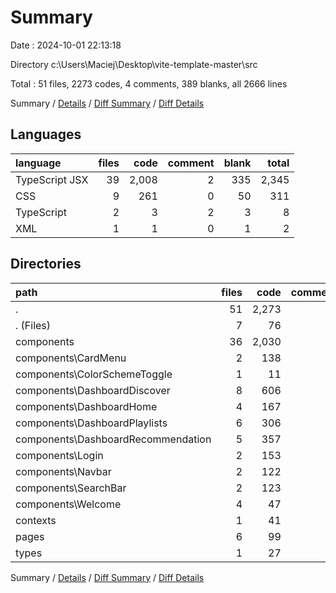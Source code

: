 # Summary

Date : 2024-10-01 22:13:18

Directory c:\\Users\\Maciej\\Desktop\\vite-template-master\\src

Total : 51 files,  2273 codes, 4 comments, 389 blanks, all 2666 lines

Summary / [Details](details.md) / [Diff Summary](diff.md) / [Diff Details](diff-details.md)

## Languages
| language | files | code | comment | blank | total |
| :--- | ---: | ---: | ---: | ---: | ---: |
| TypeScript JSX | 39 | 2,008 | 2 | 335 | 2,345 |
| CSS | 9 | 261 | 0 | 50 | 311 |
| TypeScript | 2 | 3 | 2 | 3 | 8 |
| XML | 1 | 1 | 0 | 1 | 2 |

## Directories
| path | files | code | comment | blank | total |
| :--- | ---: | ---: | ---: | ---: | ---: |
| . | 51 | 2,273 | 4 | 389 | 2,666 |
| . (Files) | 7 | 76 | 2 | 14 | 92 |
| components | 36 | 2,030 | 2 | 336 | 2,368 |
| components\\CardMenu | 2 | 138 | 0 | 27 | 165 |
| components\\ColorSchemeToggle | 1 | 11 | 0 | 3 | 14 |
| components\\DashboardDiscover | 8 | 606 | 0 | 82 | 688 |
| components\\DashboardHome | 4 | 167 | 0 | 27 | 194 |
| components\\DashboardPlaylists | 6 | 306 | 0 | 59 | 365 |
| components\\DashboardRecommendation | 5 | 357 | 0 | 59 | 416 |
| components\\Login | 2 | 153 | 0 | 33 | 186 |
| components\\Navbar | 2 | 122 | 2 | 17 | 141 |
| components\\SearchBar | 2 | 123 | 0 | 20 | 143 |
| components\\Welcome | 4 | 47 | 0 | 9 | 56 |
| contexts | 1 | 41 | 0 | 8 | 49 |
| pages | 6 | 99 | 0 | 22 | 121 |
| types | 1 | 27 | 0 | 9 | 36 |

Summary / [Details](details.md) / [Diff Summary](diff.md) / [Diff Details](diff-details.md)